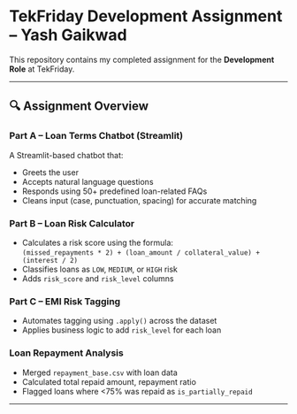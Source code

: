 # TekFriday Development Assignment – Yash Gaikwad

This repository contains my completed assignment for the **Development Role** at TekFriday.

---

## 🔍 Assignment Overview

### Part A – Loan Terms Chatbot (Streamlit)
A Streamlit-based chatbot that:
- Greets the user
- Accepts natural language questions
- Responds using 50+ predefined loan-related FAQs
- Cleans input (case, punctuation, spacing) for accurate matching

### Part B – Loan Risk Calculator
- Calculates a risk score using the formula:  
  `(missed_repayments * 2) + (loan_amount / collateral_value) + (interest / 2)`
- Classifies loans as `LOW`, `MEDIUM`, or `HIGH` risk
- Adds `risk_score` and `risk_level` columns

### Part C – EMI Risk Tagging
- Automates tagging using `.apply()` across the dataset
- Applies business logic to add `risk_level` for each loan

### Loan Repayment Analysis
- Merged `repayment_base.csv` with loan data
- Calculated total repaid amount, repayment ratio
- Flagged loans where <75% was repaid as `is_partially_repaid`

---
